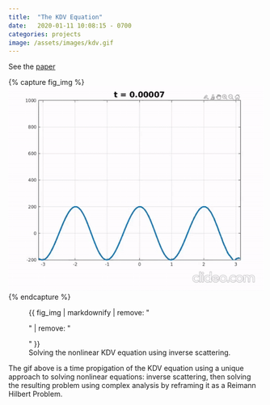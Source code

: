 ```yaml
---
title:  "The KDV Equation"
date:   2020-01-11 10:08:15 - 0700
categories: projects
image: /assets/images/kdv.gif
---
```


See the [paper](https://github.com/tlincke125/portfolio/blob/master/RH_Inverse_Scattering/paper.pdf)

<script type="text/x-mathjax-config">
MathJax.Hub.Config({
  tex2jax: {
    inlineMath: [['$','$'], ['\\(','\\)']],
    processEscapes: true
  }
});
</script>
<script src="https://cdnjs.cloudflare.com/ajax/libs/mathjax/2.7.0/MathJax.js?config=TeX-AMS-MML_HTMLorMML" type="text/javascript"></script>

{% capture fig_img %}
![kdv](/assets/images/kdv.gif)
{% endcapture %}

<figure>
  {{ fig_img | markdownify | remove: "<p>" | remove: "</p>" }}
  <figcaption>Solving the nonlinear KDV equation using inverse scattering.</figcaption>
</figure>

The gif above is a time propigation of the KDV equation using a unique approach to solving nonlinear equations: inverse scattering, then solving the resulting problem using complex analysis by reframing it as a Reimann Hilbert Problem.
